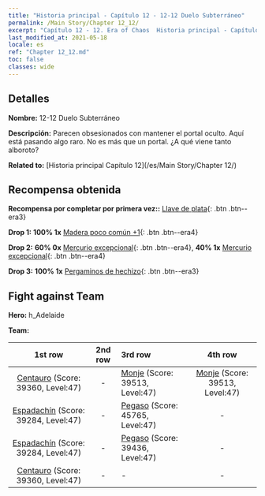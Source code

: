 ```yaml
---
title: "Historia principal - Capítulo 12 - 12-12 Duelo Subterráneo"
permalink: /Main Story/Chapter 12_12/
excerpt: "Capítulo 12 - 12. Era of Chaos  Historia principal - Capítulo 12_12. 12-12 Duelo Subterráneo"
last_modified_at: 2021-05-18
locale: es
ref: "Chapter 12_12.md"
toc: false
classes: wide
---
```


## Detalles

 **Nombre:** 12-12 Duelo Subterráneo

 **Descripción:** Parecen obsesionados con mantener el portal oculto. Aquí está pasando algo raro. No es más que un portal. ¿A qué viene tanto alboroto?

 **Related to:** [Historia principal Capítulo 12](/es/Main Story/Chapter 12/)

## Recompensa obtenida

 **Recompensa por completar por primera vez::** [Llave de plata](/ItemsES/con_693/){: .btn .btn--era3}

 **Drop 1:** **100% 1x** [Madera poco común +1](/ItemsES/mat_41/){: .btn .btn--era4}

 **Drop 2:** **60% 0x** [Mercurio excepcional](/ItemsES/mat_35/){: .btn .btn--era4}, **40% 1x** [Mercurio excepcional](/ItemsES/mat_35/){: .btn .btn--era4}

 **Drop 3:** **100% 1x** [Pergaminos de hechizo](/ItemsES/con_694/){: .btn .btn--era3}


## Fight against Team
 **Hero:** h_Adelaide

 **Team:**


  | 1st row | 2nd row | 3rd row | 4th row |
  |:----:|:----:|:----|:----:|
  | [Centauro](/es/units/Centaur/) (Score: 39360, Level:47)  | - | [Monje](/es/units/Monk/) (Score: 39513, Level:47)  | [Monje](/es/units/Monk/) (Score: 39513, Level:47)  |
  | [Espadachín](/es/units/Swordsman/) (Score: 39284, Level:47)  | - | [Pegaso](/es/units/Pegasus/) (Score: 45765, Level:47)  | - |
  | [Espadachín](/es/units/Swordsman/) (Score: 39284, Level:47)  | - | [Pegaso](/es/units/Pegasus/) (Score: 39436, Level:47)  | - |
  | [Centauro](/es/units/Centaur/) (Score: 39360, Level:47)  | - | - | - |


